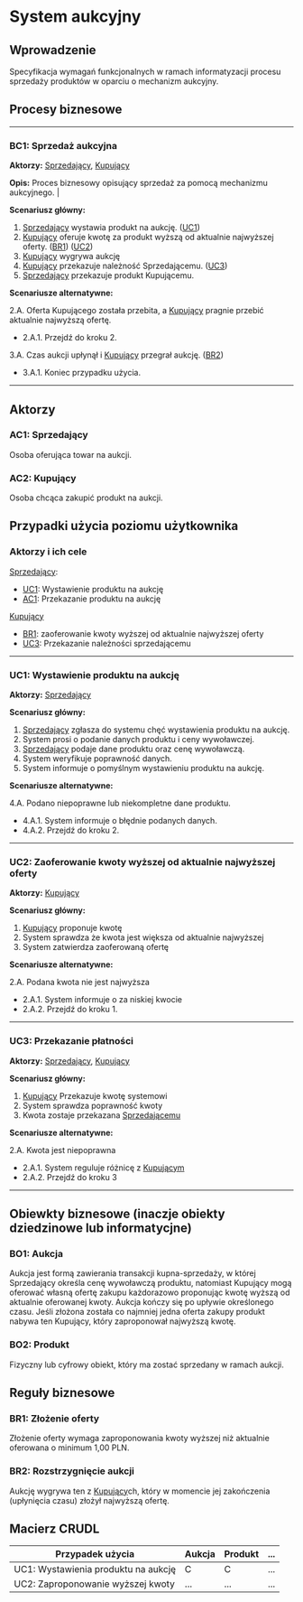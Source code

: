 # System aukcyjny

## Wprowadzenie

Specyfikacja wymagań funkcjonalnych w ramach informatyzacji procesu sprzedaży produktów w oparciu o mechanizm aukcyjny. 

## Procesy biznesowe

---
<a id="bc1"></a>
### BC1: Sprzedaż aukcyjna 

**Aktorzy:** [Sprzedający](#ac1), [Kupujący](#ac2)

**Opis:** Proces biznesowy opisujący sprzedaż za pomocą mechanizmu aukcyjnego. |

**Scenariusz główny:**
1. [Sprzedający](#ac1) wystawia produkt na aukcję. ([UC1](#uc1))
2. [Kupujący](#ac2) oferuje kwotę za produkt wyższą od aktualnie najwyższej oferty. ([BR1](#br1)) ([UC2](#uc2))
3. [Kupujący](#ac2) wygrywa aukcję 
4. [Kupujący](#ac2) przekazuje należność Sprzedającemu. ([UC3](#uc3))
5. [Sprzedający](#ac1) przekazuje produkt Kupującemu. 

**Scenariusze alternatywne:** 

2.A. Oferta Kupującego została przebita, a [Kupujący](#ac2) pragnie przebić aktualnie najwyższą ofertę.
* 2.A.1. Przejdź do kroku 2.

3.A. Czas aukcji upłynął i [Kupujący](#ac2) przegrał aukcję. ([BR2](#br2))
* 3.A.1. Koniec przypadku użycia.

---

## Aktorzy

<a id="ac1"></a>
### AC1: Sprzedający

Osoba oferująca towar na aukcji.

<a id="ac2"></a>
### AC2: Kupujący

Osoba chcąca zakupić produkt na aukcji.


## Przypadki użycia poziomu użytkownika

### Aktorzy i ich cele

[Sprzedający](#ac1):
* [UC1](#uc1): Wystawienie produktu na aukcję
* [AC1](#uc2): Przekazanie produktu na aukcję

[Kupujący](#ac2)
* [BR1](#br1): zaoferowanie kwoty wyższej od aktualnie najwyższej oferty
* [UC3](#uc3): Przekazanie należności sprzedającemu

---
<a id="uc1"></a>
### UC1: Wystawienie produktu na aukcję

**Aktorzy:** [Sprzedający](#ac1)

**Scenariusz główny:**
1. [Sprzedający](#ac1) zgłasza do systemu chęć wystawienia produktu na aukcję.
2. System prosi o podanie danych produktu i ceny wywoławczej.
3. [Sprzedający](#ac1) podaje dane produktu oraz cenę wywoławczą.
4. System weryfikuje poprawność danych.
5. System informuje o pomyślnym wystawieniu produktu na aukcję.

**Scenariusze alternatywne:** 

4.A. Podano niepoprawne lub niekompletne dane produktu.
* 4.A.1. System informuje o błędnie podanych danych.
* 4.A.2. Przejdź do kroku 2.

---

<a id="uc2"></a>
### UC2: Zaoferowanie kwoty wyższej od aktualnie najwyższej oferty

**Aktorzy:** [Kupujący](#ac2)

**Scenariusz główny:**
1. [Kupujący](#ac2) proponuje kwotę
2. System sprawdza że kwota jest większa od aktualnie najwyższej
3. System zatwierdza zaoferowaną ofertę

**Scenariusze alternatywne:** 

2.A. Podana kwota nie jest najwyższa
* 2.A.1. System informuje o za niskiej kwocie
* 2.A.2. Przejdź do kroku 1.

---
<a id="uc3"></a>
### UC3: Przekazanie płatności

**Aktorzy:** [Sprzedający](#ac1), [Kupujący](#ac2)

**Scenariusz główny:**
1. [Kupujący](#ac2) Przekazuje kwotę systemowi
2. System sprawdza poprawność kwoty
3. Kwota zostaje przekazana [Sprzedającemu](#ac1)

**Scenariusze alternatywne:** 

2.A. Kwota jest niepoprawna
* 2.A.1. System reguluje różnicę z [Kupującym](#ac2)
* 2.A.2. Przejdź do kroku 3

---

## Obiewkty biznesowe (inaczje obiekty dziedzinowe lub informatycjne)

### BO1: Aukcja

Aukcja jest formą zawierania transakcji kupna-sprzedaży, w której Sprzedający określa cenę wywoławczą produktu, natomiast Kupujący mogą oferować własną ofertę zakupu każdorazowo proponując kwotę wyższą od aktualnie oferowanej kwoty. Aukcja kończy się po upływie określonego czasu. Jeśli złożona została co najmniej jedna oferta zakupy produkt nabywa ten Kupujący, który zaproponował najwyższą kwotę. 

### BO2: Produkt

Fizyczny lub cyfrowy obiekt, który ma zostać sprzedany w ramach aukcji.

## Reguły biznesowe

<a id="br1"></a>
### BR1: Złożenie oferty

Złożenie oferty wymaga zaproponowania kwoty wyższej niż aktualnie oferowana o minimum 1,00 PLN.


<a id="br2"></a>
### BR2: Rozstrzygnięcie aukcji

Aukcję wygrywa ten z [Kupujący](#ac2)ch, który w momencie jej zakończenia (upłynięcia czasu) złożył najwyższą ofertę.

## Macierz CRUDL


| Przypadek użycia                                  | Aukcja | Produkt | ... |
| ------------------------------------------------- | ------ | ------- | --- |
| UC1: Wystawienia produktu na aukcję               |    C   |    C    | ... |
| UC2: Zaproponowanie wyższej kwoty                 |  ...   |  ...    | ... |


